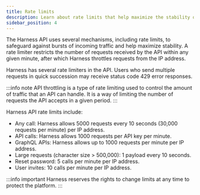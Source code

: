 ```yaml
---
title: Rate limits
description: Learn about rate limits that help maximize the stability of the Harness API.
sidebar_position: 4
---
```


The Harness API uses several mechanisms, including rate limits, to safeguard against bursts of incoming traffic and help maximize stability. A rate limiter restricts the number of requests received by the API within any given minute, after which Harness throttles requests from the IP address.

Harness has several rate limiters in the API. Users who send multiple requests in quick succession may receive status code 429 error responses.

:::info note
API throttling is a type of rate limiting used to control the amount of traffic that an API can handle. It is a way of limiting the number of requests the API accepts in a given period.
:::

Harness API rate limits include:

- Any call: Harness allows 5000 requests every 10 seconds (30,000 requests per minute) per IP address.
- API calls: Harness allows 1000 requests per API key per minute.
- GraphQL APIs: Harness allows up to 1000 requests per minute per IP address.
- Large requests (character size > 500,000): 1 payload every 10 seconds.
- Reset password: 5 calls per minute per IP address.
- User invites: 10 calls per minute per IP address.

:::info important
Harness reserves the rights to change limits at any time to protect the platform.
:::
